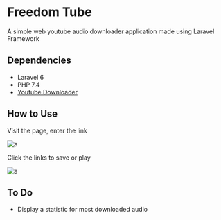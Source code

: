 # Freedom Tube  
A simple web youtube audio downloader application made using Laravel Framework  
## Dependencies
+ Laravel 6  
+ PHP 7.4  
+ [Youtube Downloader](https://github.com/Athlon1600/youtube-downloader)  
## How to Use  
Visit the page, enter the link  
  
![a](https://github.com/RussianMartabak/freedom-tube/tree/main/readme-img/1.png)  
  
Click the links to save or play  
  
![a](https://github.com/RussianMartabak/freedom-tube/tree/main/readme-img/2.png)  

## To Do  
+ Display a statistic for most downloaded audio  
